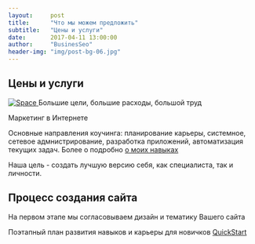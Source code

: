 ```yaml
---
layout:     post
title:      "Что мы можем предложить"
subtitle:   "Цены и услуги"
date:       2017-04-11 13:00:00
author:     "BusinesSeo"
header-img: "img/post-bg-06.jpg"
---
```

<h2 class="section-heading">Цены и услуги</h2>
<a href="#">
    <img src="{{ site.baseurl }}/img/post-sample-image.jpg" alt="Space">
</a>
<span class="caption text-muted">Большие цели, большие расходы, большой труд</span>

<p>Маркетинг в Интернете</p>

<p>Основные направления коучинга: планирование карьеры, системное, сетевое адмнистрирование, разработка приложений, автоматизация текущих задач. Более о подробно <a href="https://daurenamanbayev.github.io/blog/2017/04/11/mentoring/">о моих навыках</a></p>

<p>Наша цель - создать лучшую версию себя, как специалиста, так и личности.</p>

<h2 class="section-heading">Процесс создания сайта</h2>

<p>На первом этапе мы согласовываем дизайн и тематику Вашего сайта</p>
<p>Поэтапный план развития навыков и карьеры для новичков <a href="https://daurenamanbayev.github.io/blog/2017/04/11/quickstart-roadmap/">QuickStart</a></p>



